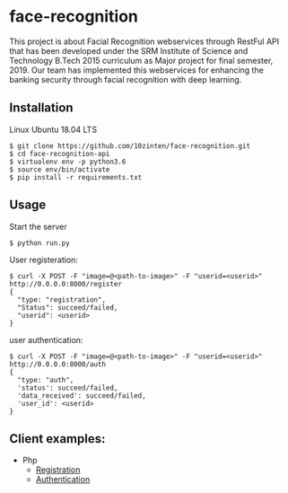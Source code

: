 # face-recognition
This project is about Facial Recognition webservices through RestFul API that has been developed under the SRM Institute of Science and Technology B.Tech 2015 curriculum as Major project for final semester, 2019. Our team has implemented this webservices for enhancing the banking security through facial recognition with deep learning.

## Installation
Linux Ubuntu 18.04 LTS
```
$ git clone https://github.com/10zinten/face-recognition.git
$ cd face-recognition-api
$ virtualenv env -p python3.6
$ source env/bin/activate
$ pip install -r requirements.txt
```

## Usage
Start the server
```
$ python run.py
```

User registeration:
```
$ curl -X POST -F "image=@<path-to-image>" -F "userid=<userid>" http://0.0.0.0:8000/register
{
  "type: "registration",
  "Status": succeed/failed,
  "userid": <userid>
}
```

user authentication:
```
$ curl -X POST -F "image=@<path-to-image>" -F "userid=<userid>" http://0.0.0.0:8000/auth
{
  "type: "auth",
  'status': succeed/failed, 
  'data_received': succeed/failed, 
  'user_id': <userid>
}
```

## Client examples: 
- Php
  - [Registration](https://github.com/10zinten/face-recognition-api/blob/master/examples/php/register.php)
  - [Authentication](https://github.com/10zinten/face-recognition-api/blob/master/examples/php/auth.php)
